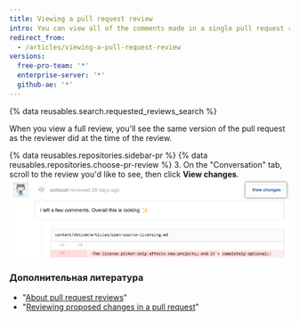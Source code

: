 ```yaml
---
title: Viewing a pull request review
intro: You can view all of the comments made in a single pull request review.
redirect_from:
  - /articles/viewing-a-pull-request-review
versions:
  free-pro-team: '*'
  enterprise-server: '*'
  github-ae: '*'
---
```


{% data reusables.search.requested_reviews_search %}

When you view a full review, you'll see the same version of the pull request as the reviewer did at the time of the review.

{% data reusables.repositories.sidebar-pr %}
{% data reusables.repositories.choose-pr-review %}
3. On the "Conversation" tab, scroll to the review you'd like to see, then click **View changes**. ![Review header with link to full review](/assets/images/help/pull_requests/view-full-review-view-changes.png)

### Дополнительная литература

- "[About pull request reviews](/articles/about-pull-request-reviews)"
- "[Reviewing proposed changes in a pull request](/articles/reviewing-proposed-changes-in-a-pull-request)"
